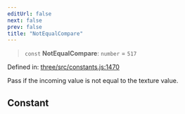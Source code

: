 ```yaml
---
editUrl: false
next: false
prev: false
title: "NotEqualCompare"
---
```


> `const` **NotEqualCompare**: `number` = `517`

Defined in: [three/src/constants.js:1470](https://github.com/DefinitelyMaybe/three-i18n/blob/fa57b79433d1c349ffb23a78727299c8d4190136/three/src/constants.js#L1470)

Pass if the incoming value is not equal to the texture value.

## Constant
